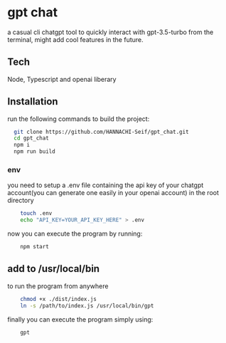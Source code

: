 
# gpt chat

a casual cli chatgpt tool to quickly interact with gpt-3.5-turbo from the terminal, might add cool features in the future.



## Tech 

Node, Typescript and openai liberary

## Installation

run the following commands to build the project:

```bash
  git clone https://github.com/HANNACHI-Seif/gpt_chat.git
  cd gpt_chat
  npm i
  npm run build

```
### env

you need to setup a .env file containing the api key of your chatgpt account(you can generate one easily in your openai account) in the root directory 

```bash
    touch .env
    echo "API_KEY=YOUR_API_KEY_HERE" > .env
```

now you can execute the program by running:
```bash
    npm start

```
## add to /usr/local/bin

to run the program from anywhere

```bash
    chmod +x ./dist/index.js
    ln -s /path/to/index.js /usr/local/bin/gpt
```

finally you can execute the program simply using:
```bash
    gpt
```